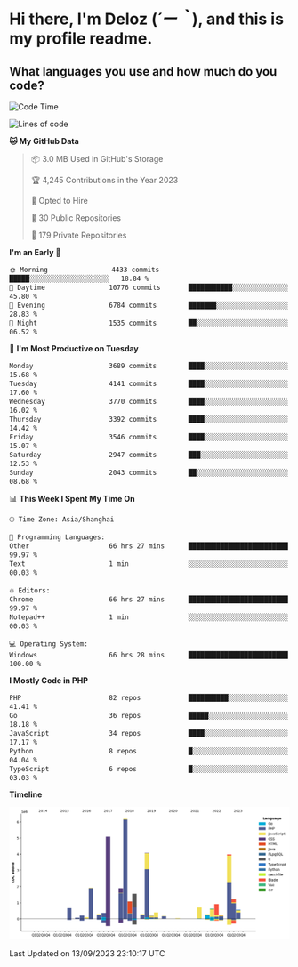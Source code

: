 # **Hi there, I'm Deloz (*´ー｀*), and this is my profile readme.**

## **What languages you use and how much do you code?**

<!--START_SECTION:waka-->
![Code Time](http://img.shields.io/badge/Code%20Time-2%2C387%20hrs%208%20mins-blue)

![Lines of code](https://img.shields.io/badge/From%20Hello%20World%20I%27ve%20Written-32.9%20million%20lines%20of%20code-blue)

**🐱 My GitHub Data** 

> 📦 3.0 MB Used in GitHub's Storage 
 > 
> 🏆 4,245 Contributions in the Year 2023
 > 
> 💼 Opted to Hire
 > 
> 📜 30 Public Repositories 
 > 
> 🔑 179 Private Repositories 
 > 
**I'm an Early 🐤** 

```text
🌞 Morning                4433 commits        █████░░░░░░░░░░░░░░░░░░░░   18.84 % 
🌆 Daytime                10776 commits       ███████████░░░░░░░░░░░░░░   45.80 % 
🌃 Evening                6784 commits        ███████░░░░░░░░░░░░░░░░░░   28.83 % 
🌙 Night                  1535 commits        ██░░░░░░░░░░░░░░░░░░░░░░░   06.52 % 
```
📅 **I'm Most Productive on Tuesday** 

```text
Monday                   3689 commits        ████░░░░░░░░░░░░░░░░░░░░░   15.68 % 
Tuesday                  4141 commits        ████░░░░░░░░░░░░░░░░░░░░░   17.60 % 
Wednesday                3770 commits        ████░░░░░░░░░░░░░░░░░░░░░   16.02 % 
Thursday                 3392 commits        ████░░░░░░░░░░░░░░░░░░░░░   14.42 % 
Friday                   3546 commits        ████░░░░░░░░░░░░░░░░░░░░░   15.07 % 
Saturday                 2947 commits        ███░░░░░░░░░░░░░░░░░░░░░░   12.53 % 
Sunday                   2043 commits        ██░░░░░░░░░░░░░░░░░░░░░░░   08.68 % 
```


📊 **This Week I Spent My Time On** 

```text
🕑︎ Time Zone: Asia/Shanghai

💬 Programming Languages: 
Other                    66 hrs 27 mins      █████████████████████████   99.97 % 
Text                     1 min               ░░░░░░░░░░░░░░░░░░░░░░░░░   00.03 % 

🔥 Editors: 
Chrome                   66 hrs 27 mins      █████████████████████████   99.97 % 
Notepad++                1 min               ░░░░░░░░░░░░░░░░░░░░░░░░░   00.03 % 

💻 Operating System: 
Windows                  66 hrs 28 mins      █████████████████████████   100.00 % 
```

**I Mostly Code in PHP** 

```text
PHP                      82 repos            ██████████░░░░░░░░░░░░░░░   41.41 % 
Go                       36 repos            █████░░░░░░░░░░░░░░░░░░░░   18.18 % 
JavaScript               34 repos            ████░░░░░░░░░░░░░░░░░░░░░   17.17 % 
Python                   8 repos             █░░░░░░░░░░░░░░░░░░░░░░░░   04.04 % 
TypeScript               6 repos             █░░░░░░░░░░░░░░░░░░░░░░░░   03.03 % 
```



**Timeline**

![Lines of Code chart](https://raw.githubusercontent.com/deloz/deloz/main/assets/bar_graph.png)


 Last Updated on 13/09/2023 23:10:17 UTC
<!--END_SECTION:waka-->
